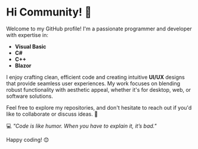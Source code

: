 # Hi Community! 👋

Welcome to my GitHub profile! I'm a passionate programmer and developer with expertise in:  
- **Visual Basic**  
- **C#**  
- **C++**  
- **Blazor**  

I enjoy crafting clean, efficient code and creating intuitive **UI/UX** designs that provide seamless user experiences. My work focuses on blending robust functionality with aesthetic appeal, whether it's for desktop, web, or software solutions.  

Feel free to explore my repositories, and don't hesitate to reach out if you'd like to collaborate or discuss ideas. 🚀  

💻 *"Code is like humor. When you have to explain it, it’s bad."*  

Happy coding! 😊  
